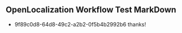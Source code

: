 ## OpenLocalization Workflow Test MarkDown
* 9f89c0d8-64d8-49c2-a2b2-0f5b4b2992b6 thanks!

<!--HONumber=Jul16_HO5-->


